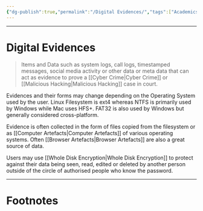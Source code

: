 ```yaml
---
{"dg-publish":true,"permalink":"/Digital Evidences/","tags":["Academics","CyberSec"]}
---
```



---
# Digital Evidences
> Items and Data such as system logs, call logs, timestamped messages, social media activity or other data or meta data that can act as evidence to prove a [[Cyber Crime\|Cyber Crime]] or [[Malicious Hacking\|Malicious Hacking]] case in court.

Evidences and their forms may change depending on the Operating System used by the user. Linux Filesystem is ext4 whereas NTFS is primarily used by Windows while Mac uses HFS+. FAT32 is also used by Windows but generally considered cross-platform.

Evidence is often collected in the form of files copied from the filesystem or as [[Computer Artefacts\|Computer Artefacts]] of various operating systems. Often [[Browser Artefacts\|Browser Artefacts]] are also a great source of data.

Users may use [[Whole Disk Encryption\|Whole Disk Encryption]] to protect against their data being seen, read, edited or deleted by another person outside of the circle of authorised people who know the password. 

---
# Footnotes